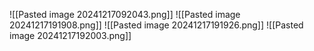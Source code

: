 ![[Pasted image 20241217092043.png]]
![[Pasted image 20241217191908.png]]
![[Pasted image 20241217191926.png]]
![[Pasted image 20241217192003.png]]